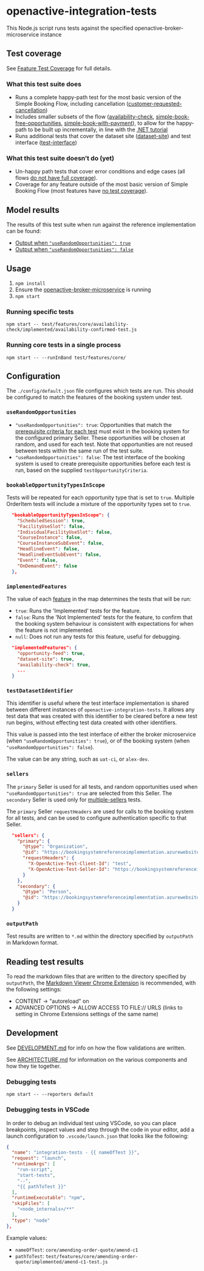﻿# openactive-integration-tests

This Node.js script runs tests against the specified openactive-broker-microservice instance

## Test coverage

See [Feature Test Coverage](./test/features/README.md) for full details.

### What this test suite does

* Runs a complete happy-path test for the most basic version of the Simple Booking Flow, including cancellation ([customer-requested-cancellation](./test/features/cancellation/customer-requested-cancellation/README.md))
* Includes smaller subsets of the flow ([availability-check](./test/features/core/availability-check/README.md), [simple-book-free-opportunities](./test/features/core/simple-book-free-opportunities/README.md), [simple-book-with-payment](./test/features/payment/simple-book-with-payment/README.md)), to allow for the happy-path to be built up incrementally, in line with the [.NET tutorial](https://tutorials.openactive.io/open-booking-sdk/quick-start-guide/storebookingengine/day-1-fake-implementation)
* Runs additional tests that cover the dataset site ([dataset-site](./test/features/core/dataset-site/README.md)) and test interface ([test-interface](./test/features/core/test-interface/README.md))

### What this test suite doesn’t do (yet)

* Un-happy path tests that cover error conditions and edge cases (all flows [do not have full coverage](./test/features/README.md#partial-test-coverage)).
* Coverage for any feature outside of the most basic version of Simple Booking Flow (most features have [no test coverage](./test/features/README.md#no-test-coverage)).

## Model results
The results of this test suite when run against the reference implementation can be found:
- [Output when `"useRandomOpportunities": true`](https://openactive.io/openactive-test-suite/example-output/random/summary)
- [Output when `"useRandomOpportunities": false`](https://openactive.io/openactive-test-suite/example-output/controlled/summary)

## Usage
1. `npm install`
2. Ensure the [openactive-broker-microservice](../openactive-broker-microservice/) is running
3. `npm start`

### Running specific tests

`npm start -- test/features/core/availability-check/implemented/availability-confirmed-test.js`

### Running core tests in a single process

`npm start -- --runInBand test/features/core/`

## Configuration

The `./config/default.json` file configures which tests are run. This should be configured to match the features of the booking system under test.

### `useRandomOpportunities`

- `"useRandomOpportunities": true`: Opportunities that match the [prerequisite criteria for each test](./test/features/README.md) must exist in the booking system for the configured primary Seller. These opportunities will be chosen at random, and used for each test. Note that opportunities are not reused between tests within the same run of the test suite.
- `"useRandomOpportunities": false`: The test interface of the booking system is used to create prerequisite opportunities before each test is run, based on the supplied `testOpportunityCriteria`.

### `bookableOpportunityTypesInScope`

Tests will be repeated for each opportunity type that is set to `true`. Multiple OrderItem tests will include a mixture of the opportunity types set to `true`.

```json
  "bookableOpportunityTypesInScope": {
    "ScheduledSession": true,
    "FacilityUseSlot": false,
    "IndividualFacilityUseSlot": false,
    "CourseInstance": false,
    "CourseInstanceSubEvent": false,
    "HeadlineEvent": false,
    "HeadlineEventSubEvent": false,
    "Event": false,
    "OnDemandEvent": false
  },
```

### `implementedFeatures`

The value of each [feature](./test/features/README.md) in the map determines the tests that will be run:

- `true`: Runs the 'Implemented' tests for the feature.
- `false`: Runs the 'Not Implemented' tests for the feature, to confirm that the booking system behaviour is consistent with expectations for when the feature is not implemented.
- `null`: Does not run any tests for this feature, useful for debugging.

```json
  "implementedFeatures": {
    "opportunity-feed": true,
    "dataset-site": true,
    "availability-check": true,
    ...
  }
```

### `testDatasetIdentifier`

This identifier is useful where the test interface implementation is shared between different instances of  `openactive-integration-tests`. It allows any test data that was created with this identifier to be cleared before a new test run begins, without effecting test data created with other identifiers.

This value is passed into the test interface of either the broker microservice (when `"useRandomOpportunities": true`), or of the booking system (when `"useRandomOpportunities": false`).

The value can be any string, such as `uat-ci`, or `alex-dev`.

### `sellers`

The `primary` Seller is used for all tests, and random opportunities used when `"useRandomOpportunities": true` are selected from this Seller. The `secondary` Seller is used only for [multiple-sellers](./test/features/core/multiple-sellers/README.md) tests.

The `primary` Seller `requestHeaders` are used for calls to the booking system for all tests, and can be used to configure authentication specific to that Seller.

```json
  "sellers": {
    "primary": {
      "@type": "Organization",
      "@id": "https://bookingsystemreferenceimplementation.azurewebsites.net/api/identifiers/sellers/0",
      "requestHeaders": {
        "X-OpenActive-Test-Client-Id": "test",
        "X-OpenActive-Test-Seller-Id": "https://bookingsystemreferenceimplementation.azurewebsites.net/api/identifiers/sellers/0"
      }
    },
    "secondary": {
      "@type": "Person",
      "@id": "https://bookingsystemreferenceimplementation.azurewebsites.net/api/identifiers/sellers/1"
    }
  }
```

### `outputPath`

Test results are written to `*.md` within the directory specified by `outputPath` in Markdown format.

## Reading test results

To read the markdown files that are written to the directory specified by `outputPath`, the [Markdown Viewer Chrome Extension](https://chrome.google.com/webstore/detail/markdown-viewer/ckkdlimhmcjmikdlpkmbgfkaikojcbjk) is recommended, with the following settings:
- CONTENT -> "autoreload" on
- ADVANCED OPTIONS -> ALLOW ACCESS TO FILE:// URLS (links to setting in Chrome Extensions settings of the same name)

## Development

See [DEVELOPMENT.md](DEVELOPMENT.md) for info on how the flow validations are written.

See [ARCHITECTURE.md](ARCHITECTURE.md) for information on the various components and how they tie together.

### Debugging tests

`npm start -- --reporters default`

### Debugging tests in VSCode

In order to debug an individual test using VSCode, so you can place breakpoints, inspect values and step through the code in your editor, add a launch configuration to `.vscode/launch.json` that looks like the following:

```json
{
  "name": "integration-tests - {{ nameOfTest }}",
  "request": "launch",
  "runtimeArgs": [
    "run-script",
    "start-tests",
    "--",
    "{{ pathToTest }}"
  ],
  "runtimeExecutable": "npm",
  "skipFiles": [
    "<node_internals>/**"
  ],
  "type": "node"
},
```

Example values:

- `nameOfTest`: `core/amending-order-quote/amend-c1`
- `pathToTest`: `test/features/core/amending-order-quote/implemented/amend-c1-test.js`
